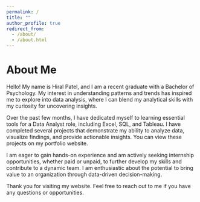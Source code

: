 ```yaml
---
permalink: /
title: ""
author_profile: true
redirect_from: 
  - /about/
  - /about.html
---
```


# About Me

Hello! My name is Hiral Patel, and I am a recent graduate with a Bachelor of Psychology. My interest in understanding patterns and trends has inspired me to explore into data analysis, where I can blend my analytical skills with my curiosity for uncovering insights.

Over the past few months, I have dedicated myself to learning essential tools for a Data Analyst role, including Excel, SQL, and Tableau. I have completed several projects that demonstrate my ability to analyze data, visualize findings, and provide actionable insights. You can view these projects on my portfolio website.

I am eager to gain hands-on experience and am actively seeking internship opportunities, whether paid or unpaid, to further develop my skills and contribute to a dynamic team. I am enthusiastic about the potential to bring value to an organization through data-driven decision-making.

Thank you for visiting my website. Feel free to reach out to me if you have any questions or opportunities.
